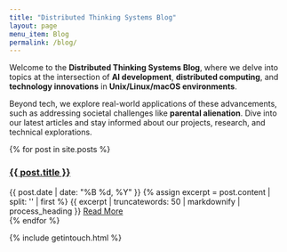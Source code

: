 ```yaml
---
title: "Distributed Thinking Systems Blog"
layout: page
menu_item: Blog
permalink: /blog/
---
```


Welcome to the **Distributed Thinking Systems Blog**, where we delve into topics at the intersection of **AI development**, **distributed computing**, and **technology innovations** in **Unix/Linux/macOS environments**. 

Beyond tech, we explore real-world applications of these advancements, such as addressing societal challenges like **parental alienation**. Dive into our latest articles and stay informed about our projects, research, and technical explorations.

{% for post in site.posts %}
  <article class="post">
    <h3><a href="{{ post.url | relative_url }}">{{ post.title }}</a></h3>
    <span class="post-date">{{ post.date | date: "%B %d, %Y" }}</span>
    {% assign excerpt = post.content | split: '<!--more-->' | first %}
    {{ excerpt | truncatewords: 50 | markdownify | process_heading }}
    <a href="{{ post.url | relative_url }}" class="btn">Read More</a>
  </article>
{% endfor %}

{% include getintouch.html %}